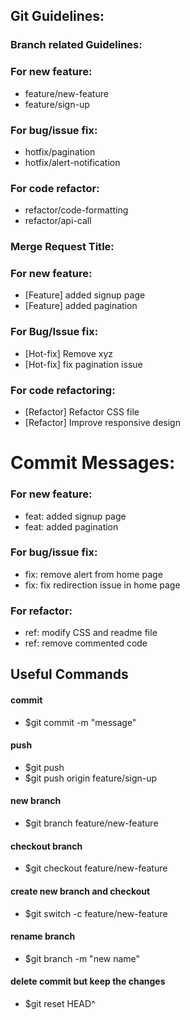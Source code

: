 
## Git Guidelines:

### Branch related Guidelines:

### For new feature:

- feature/new-feature
- feature/sign-up

### For bug/issue fix:
- hotfix/pagination
- hotfix/alert-notification

### For code refactor:
- refactor/code-formatting
- refactor/api-call

### Merge Request Title:

### For new feature:
- [Feature] added signup page
 - [Feature] added pagination

### For Bug/Issue fix:
- [Hot-fix] Remove xyz
- [Hot-fix] fix pagination issue

### For code refactoring:
 - [Refactor] Refactor CSS file
 - [Refactor] Improve responsive design

# Commit Messages:

### For new feature:
 - feat: added signup page
 - feat: added pagination
 
### For bug/issue fix:
 - fix: remove alert from home page
 - fix: fix redirection issue in home page
 
### For refactor:
 - ref: modify CSS and readme file
 - ref: remove commented code

## Useful Commands 

#### commit

- $git commit -m "message"

#### push

- $git push <origin-name> <local-branch-name>
- $git push origin feature/sign-up

#### new branch

- $git branch feature/new-feature

#### checkout branch

- $git checkout feature/new-feature

#### create new branch and checkout

- $git switch -c feature/new-feature 

#### rename branch

- $git branch -m "new name"
#### delete commit but keep the changes

- $git reset HEAD^